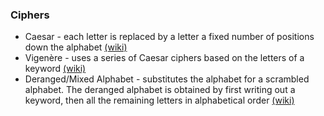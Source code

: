 ### Ciphers

* Caesar - each letter is replaced by a letter a fixed number of positions down the alphabet [(wiki)](https://en.wikipedia.org/wiki/Caesar_cipher)
* Vigenère - uses a series of Caesar ciphers based on the letters of a keyword [(wiki)](https://en.wikipedia.org/wiki/Vigen%C3%A8re_cipher)
* Deranged/Mixed Alphabet - substitutes the alphabet for a scrambled alphabet. The deranged alphabet is obtained by first writing out a keyword, then all the remaining letters in alphabetical order [(wiki)](https://en.wikipedia.org/wiki/Substitution_cipher)